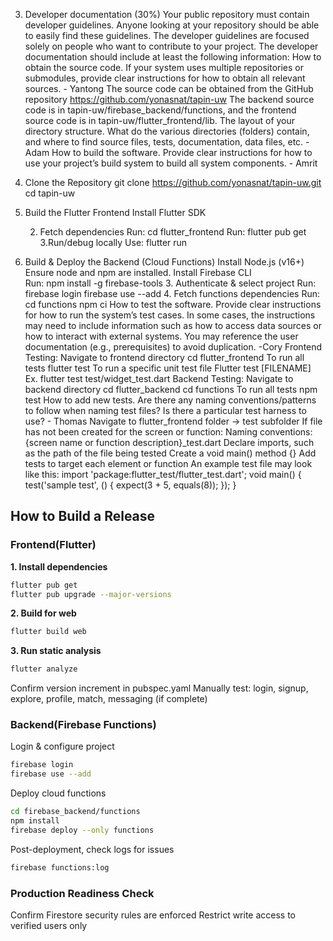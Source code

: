 3. Developer documentation (30%)
Your public repository must contain developer guidelines. Anyone looking at your repository should be able to easily find these guidelines. The developer guidelines are focused solely on people who want to contribute to your project.
The developer documentation should include at least the following information:
How to obtain the source code. If your system uses multiple repositories or submodules, provide clear instructions for how to obtain all relevant sources. - Yantong
The source code can be obtained from the GitHub repository https://github.com/yonasnat/tapin-uw
The backend source code is in tapin-uw/firebase_backend/functions, and the frontend source code is in tapin-uw/flutter_frontend/lib.
The layout of your directory structure. What do the various directories (folders) contain, and where to find source files, tests, documentation, data files, etc. - Adam
How to build the software. Provide clear instructions for how to use your project’s build system to build all system components. - Amrit
1. Clone the Repository
git clone https://github.com/yonasnat/tapin-uw.git
cd tapin-uw
2. Build the Flutter Frontend
Install Flutter SDK



     2. Fetch dependencies
Run:  cd flutter_frontend
Run: flutter pub get
      3.Run/debug locally
	Use: flutter run
3. Build & Deploy the Backend (Cloud Functions)
Install Node.js (v16+)
 Ensure node and npm are installed.
Install Firebase CLI	
Run: npm install -g firebase-tools
     3. Authenticate & select project
Run: firebase login
         firebase use --add	
                4. Fetch functions dependencies
Run:  cd functions
npm ci
How to test the software. Provide clear instructions for how to run the system’s test cases. In some cases, the instructions may need to include information such as how to access data sources or how to interact with external systems. You may reference the user documentation (e.g., prerequisites) to avoid duplication. -Cory
Frontend Testing: 
Navigate to frontend directory
cd flutter_frontend
To run all tests
flutter test
To run a specific unit test file
Flutter test [FILENAME]
Ex. flutter test test/widget_test.dart
Backend Testing:
Navigate to backend directory
cd flutter_backend
cd functions
To run all tests
npm test
How to add new tests. Are there any naming conventions/patterns to follow when naming test files? Is there a particular test harness to use? - Thomas
Navigate to flutter_frontend folder -> test subfolder
If file has not been created for the screen or function:
Naming conventions: {screen name or function description}_test.dart
Declare imports, such as the path of the file being tested
Create a void main() method {}
Add tests to target each element or function
An example test file may look like this: 
import 'package:flutter_test/flutter_test.dart';
void main() {
  test('sample test', () {
    expect(3 + 5, equals(8));
  });
}

## How to Build a Release
### Frontend(Flutter)
**1. Install dependencies**
```bash
flutter pub get
flutter pub upgrade --major-versions 
```

**2. Build for web**
```bash
flutter build web
```

**3. Run static analysis**
```bash
flutter analyze
```
Confirm version increment in pubspec.yaml
Manually test: login, signup, explore, profile, match, messaging (if complete)

### Backend(Firebase Functions)
Login & configure project
```bash
firebase login
firebase use --add
```

Deploy cloud functions
```bash
cd firebase_backend/functions
npm install
firebase deploy --only functions
```

Post-deployment, check logs for issues
```bash
firebase functions:log     
```

### Production Readiness Check
Confirm Firestore security rules are enforced
Restrict write access to verified users only



